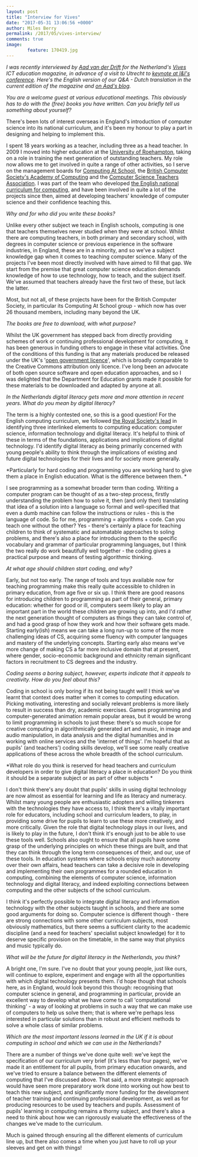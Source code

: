 ```yaml
---
layout: post
title: "Interview for Vives"
date: "2017-05-31 13:06:56 +0000"
author: Miles Berry
permalink: /2017/05/vives-interview/
comments: true
image:
        feature: 170419.jpg
---
```


*I was recently interviewed by [Aad van der Drift](http://vddrift.com/) for the Netherland's [Vives](http://vives.nl/) ICT education magazine, in advance of a visit to Utrecht to [keynote at I&I's conference](https://www.youtube.com/watch?v=AzmgLWdjp4g). Here's the English version of our Q&A - Dutch translation in the current edition of the magazine and [on Aad's blog](http://vddrift.com/2017/04/interview-miles-berry/).*

*You are a welcome guest at various educational meetings. This obviously has to do with the (free) books you have written. Can you briefly tell us something about yourself?*

There's been lots of interest overseas in England's introduction of computer science into its national curriculum, and it's been my honour to play a part in designing and helping to implement this.

I spent 18 years working as a teacher, including three as a head teacher. In 2009 I moved into higher education at the [University of Roehampton](http://roehampton.ac.uk), taking on a role in training the next generation of outstanding teachers. My role now allows me to get involved in quite a range of other activities, so I serve on the management boards for [Computing At School](http://computingatschool.org.uk), the [British Computer Society's Academy of Computing](http://academy.bcs.org/) and the [Computer Science Teachers Association](http://www.csteachers.org/). I was part of the team who developed [the English national curriculum for computing](https://www.gov.uk/government/publications/national-curriculum-in-england-computing-programmes-of-study/national-curriculum-in-england-computing-programmes-of-study), and have been involved in quite a lot of the projects since then, aimed at developing teachers' knowledge of computer science and their confidence teaching this.

*Why and for who did you write these books?*

Unlike every other subject we teach in English schools, computing is one that teachers themselves never studied when they were at school. Whilst there are computing teachers, in both primary and secondary school, with degrees in computer science or previous experience in the software industries, in England, these are in a minority, and so we've a subject knowledge gap when it comes to teaching computer science. Many of the projects I've been most directly involved with have aimed to fill that gap. We start from the premise that great computer science education demands knowledge of how to use technology, how to teach, and the subject itself. We've assumed that teachers already have the first two of these, but lack the latter.

Most, but not all, of these projects have been for the British Computer Society, in particular its Computing At School group - which now has over 26 thousand members, including many beyond the UK.

*The books are free to download, with what purpose?*

Whilst the UK government has stepped back from directly providing schemes of work or continuing professional development for computing, it has been generous in funding others to engage in these vital activities. One of the conditions of this funding is that any materials produced be released under the UK's '[open government licence](http://www.nationalarchives.gov.uk/doc/open-government-licence/version/3/)', which is broadly comparable to the Creative Commons attribution only licence. I've long been an advocate of both open source software and open education approaches, and so I was delighted that the Department for Education grants made it possible for these materials to be downloaded and adapted by anyone at all.

*In the Netherlands digital literacy gets more and more attention in recent years. What do you mean by digital literacy?*

The term is a highly contested one, so this is a good question! For the English computing curriculum, we followed [the Royal Society's lead](https://royalsociety.org/topics-policy/projects/computing-in-schools/report/) in identifying three interlinked elements to computing education: computer science, information technology and digital literacy. It's helpful to think of these in terms of the foundations, applications and implications of digital technology. I'd identify digital literacy as being primarily concerned with young people's ability to think through the implications of existing  and future digital technologies for their lives and for society more generally.

*Particularly for hard coding and programming you are working hard to give them a place in English education. What is the difference between them.  *

I see programming as a somewhat broader term than coding. Writing a computer program can be thought of as a two-step process, firstly understanding the problem how to solve it, then (and only then) translating that idea of a solution into a language so formal and well-specified that even a dumb machine can follow the instructions or rules - this is the language of code. So for me, programming = algorithms + code. Can you teach one without the other? Yes - there's certainly a place for teaching children to think of systematic and automatable approaches to soling problems, and there's also a place for introducing them to the specific vocabulary and grammar of particular programming languages, but I think the two really do work beautifully well together - the coding gives a practical purpose and means of testing algorithmic thinking.

*At what age should children start coding, and why?*

Early, but not too early. The range of tools and toys available now for teaching programming make this really quite accessible to children in primary education, from age five or six up. I think there are good reasons for introducing children to programming as part of their general, primary education: whether for good or ill, computers seem likely to play an important part in the world these children are growing up into, and I'd rather the next generation thought of computers as things they can take control of, and had a good grasp of how they work and how their software gets made. Starting early(ish) means we can take a long run-up to some of the more challenging ideas of CS, acquiring some fluency with computer languages and mastery of the underlying concepts.  Starting early also means we've more change of making CS a far more inclusive domain that at present, where gender, socio-economic background and ethnicity remain significant factors in recruitment to CS degrees and the industry.

*Coding seems a boring subject, however, experts indicate that it appeals to creativity. How do you feel about this?*

Coding in school is only boring if its not being taught well! I think we've learnt that context does matter when it comes to computing education. Picking motivating, interesting and socially relevant problems is more likely to result in success than dry, academic exercises. Games programming and computer-generated animation remain popular areas, but  it would be wrong to limit programming in schools to just these: there's so much scope for creative computing in algorithmically generated art and music, in image and audio manipulation, in data analysis and the digital humanities and in working with online services and the 'internet of things'. I'm hopeful that as pupils' (and teachers') coding skills develop, we'll see some really creative applications of these across the whole breadth of the school curriculum.

*What role do you think is reserved for head teachers and curriculum developers in order to give digital literacy a place in education? Do you think it should be a separate subject or as part of other subjects  *

I don't think there's any doubt that pupils' skills in using digital technology are now almost as essential for learning and life as literacy and numeracy. Whilst many young people are enthusiastic adopters and willing tinkerers with the technologies they have access to, I think there's a vitally important role for educators, including school and curriculum leaders, to play, in providing some drive for pupils to learn to use these more creatively, and more critically. Given the role that digital technology plays in our lives, and is likely to play in the future, I don't think it's enough just to be able to use these tools well. Schools also ought to ensure that all pupils have some grasp of the underlying principles on which these things are built, and that they can think through the long term consequences of their, and our, use of these tools. In education systems where schools enjoy much autonomy over their own affairs, head teachers can take a decisive role in developing and implementing their own programmes for a rounded education in computing, combining the elements of computer science, information technology and digital literacy, and indeed exploiting connections between computing and the other subjects of the school curriculum.

I think it's perfectly possible to integrate digital literacy and information technology with the other subjects taught in schools, and there are some good arguments for doing so. Computer science is different though - there are strong connections with some other curriculum subjects, most obviously mathematics, but there seems a sufficient clarity to the academic discipline (and a need for teachers' specialist subject knowledge) for it to deserve specific provision on the timetable, in the same way that physics and music typically do.

*What will be the future for digital literacy in the Netherlands, you think?*

A bright one, I'm sure. I've no doubt that your young people, just like ours, will continue to explore, experiment and engage with all the opportunities with which digital technology presents them. I'd hope though that schools here, as in England, would look beyond this though: recognising that computer science in general, and programming in particular, provide an excellent way to develop what we have come to call 'computational thinking' - a way of looking at problems in such a way that we can make use of computers to help us solve them; that is where we're perhaps less interested in particular solutions than in robust and efficient methods to solve a whole class of similar problems.

*Which are the most important lessons learned in the UK if it is about computing in school and which we can use in the Netherlands?*

There are a number of things we've done quite well: we've kept the specification of our curriculum very brief (it's less than four pages), we've made it an entitlement for all pupils, from primary education onwards, and we've tried to ensure a balance between the different elements of computing that I've discussed above. That said, a more strategic approach would have seen more preparatory work done into working out how best to teach this new subject, and significantly more funding for the development of teacher training and continuing professional development, as well as for producing resources to be used by teachers and pupils. Assessment of pupils' learning in computing remains a thorny subject, and there's also a need to think about how we can rigorously evaluate the effectiveness of the changes we've made to the curriculum.

Much is gained through ensuring all the different elements of curriculum line up, but there also comes a time when you just have to roll up your sleeves and get on with things!
